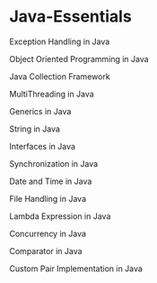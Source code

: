 # Java-Essentials

Exception Handling in Java

Object Oriented Programming in Java

Java Collection Framework

MultiThreading in Java

Generics in Java

String in Java

Interfaces in Java

Synchronization in Java

Date and Time in Java

File Handling in Java

Lambda Expression in Java

Concurrency in Java

Comparator in Java

Custom Pair Implementation in Java
